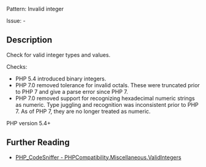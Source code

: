 Pattern: Invalid integer

Issue: -

## Description

Check for valid integer types and values.

Checks:
- PHP 5.4 introduced binary integers.
- PHP 7.0 removed tolerance for invalid octals. These were truncated prior to PHP 7
  and give a parse error since PHP 7.
- PHP 7.0 removed support for recognizing hexadecimal numeric strings as numeric.
  Type juggling and recognition was inconsistent prior to PHP 7. As of PHP 7, they
  are no longer treated as numeric.

PHP version 5.4+

## Further Reading

* [PHP_CodeSniffer - PHPCompatibility.Miscellaneous.ValidIntegers](https://github.com/PHPCompatibility/PHPCompatibility/tree/develop/PHPCompatibility/Sniffs/Miscellaneous/ValidIntegersSniff.php)